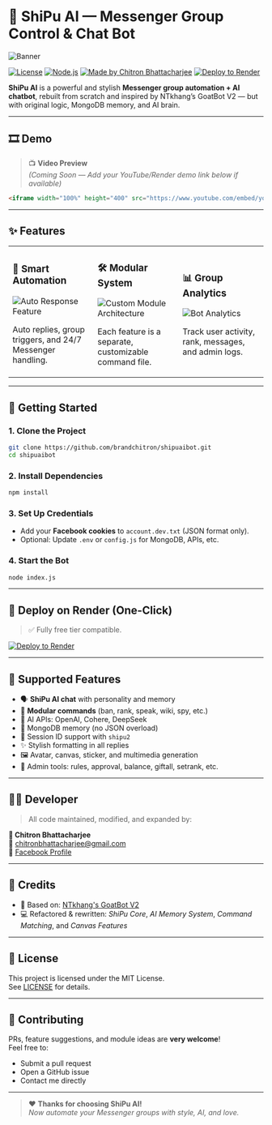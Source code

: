 
# 🌟 ShiPu AI — Messenger Group Control & Chat Bot

![Banner](https://placehold.co/1920x1080?text=ShiPu+AI+Bot+Banner)

[![License](https://img.shields.io/github/license/brandchitron/shipuaibot?color=blue)](./LICENSE)
[![Node.js](https://img.shields.io/badge/Node.js-v18+-green)](https://nodejs.org/)
[![Made by Chitron Bhattacharjee](https://img.shields.io/badge/Made%20By-Chitron%20Bhattacharjee-blueviolet)](https://facebook.com/adirexcb)
[![Deploy to Render](https://img.shields.io/badge/Deploy%20on-Render-blue)](#deploy-on-render)

**ShiPu AI** is a powerful and stylish **Messenger group automation + AI chatbot**, rebuilt from scratch and inspired by NTkhang’s GoatBot V2 — but with original logic, MongoDB memory, and AI brain.

---

## 🎞️ Demo

> 📺 **Video Preview**  
> *(Coming Soon — Add your YouTube/Render demo link below if available)*

```html
<iframe width="100%" height="400" src="https://www.youtube.com/embed/your_video_id" title="ShiPu AI Demo" frameborder="0" allowfullscreen></iframe>
```

---

## ✨ Features

<table>
  <tr>
    <td width="33%">
      <h3>🤖 Smart Automation</h3>
      <img src="https://placehold.co/600x400?text=Auto+Response" alt="Auto Response Feature" />
      <p>Auto replies, group triggers, and 24/7 Messenger handling.</p>
    </td>
    <td width="33%">
      <h3>🛠️ Modular System</h3>
      <img src="https://placehold.co/600x400?text=Modules" alt="Custom Module Architecture" />
      <p>Each feature is a separate, customizable command file.</p>
    </td>
    <td width="33%">
      <h3>📊 Group Analytics</h3>
      <img src="https://placehold.co/600x400?text=Stats" alt="Bot Analytics" />
      <p>Track user activity, rank, messages, and admin logs.</p>
    </td>
  </tr>
</table>

---

## 🚀 Getting Started

### 1. Clone the Project

```bash
git clone https://github.com/brandchitron/shipuaibot.git
cd shipuaibot
```

### 2. Install Dependencies

```bash
npm install
```

### 3. Set Up Credentials

- Add your **Facebook cookies** to `account.dev.txt` (JSON format only).
- Optional: Update `.env` or `config.js` for MongoDB, APIs, etc.

### 4. Start the Bot

```bash
node index.js
```

---

## 🚀 Deploy on Render (One-Click)

> ✅ Fully free tier compatible.

[![Deploy to Render](https://render.com/images/deploy-to-render-button.svg)](https://render.com/deploy?repo=https://github.com/brandchitron/shipuaibot)

---

## 🧠 Supported Features

- 🗣️ **ShiPu AI chat** with personality and memory
- 🧩 **Modular commands** (ban, rank, speak, wiki, spy, etc.)
- 🧠 AI APIs: OpenAI, Cohere, DeepSeek
- 💾 MongoDB memory (no JSON overload)
- 🧍 Session ID support with `shipu2`
- ✨ Stylish formatting in all replies
- 🖼️ Avatar, canvas, sticker, and multimedia generation
- 🔧 Admin tools: rules, approval, balance, giftall, setrank, etc.

---

## 👨‍💻 Developer

> All code maintained, modified, and expanded by:

**👤 Chitron Bhattacharjee**  
📧 [chitronbhattacharjee@gmail.com](mailto:chitronbhattacharjee@gmail.com)  
📘 [Facebook Profile](https://facebook.com/adirexcb)

---

## 📝 Credits

- 🐐 Based on: [NTkhang's GoatBot V2](https://github.com/ntkhang03/goatbot-v2)
- 💻 Refactored & rewritten: *ShiPu Core*, *AI Memory System*, *Command Matching*, and *Canvas Features*

---

## 📄 License

This project is licensed under the MIT License.  
See [LICENSE](./LICENSE) for details.

---

## 🤝 Contributing

PRs, feature suggestions, and module ideas are **very welcome**!  
Feel free to:

- Submit a pull request
- Open a GitHub issue
- Contact me directly

---

> ❤️ **Thanks for choosing ShiPu AI!**  
> *Now automate your Messenger groups with style, AI, and love.*
